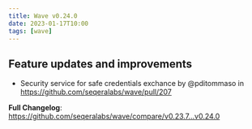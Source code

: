 ```yaml
---
title: Wave v0.24.0
date: 2023-01-17T10:00
tags: [wave]
---
```


## Feature updates and improvements

* Security service for safe credentials exchance by @pditommaso in https://github.com/seqeralabs/wave/pull/207

**Full Changelog**: https://github.com/seqeralabs/wave/compare/v0.23.7...v0.24.0
